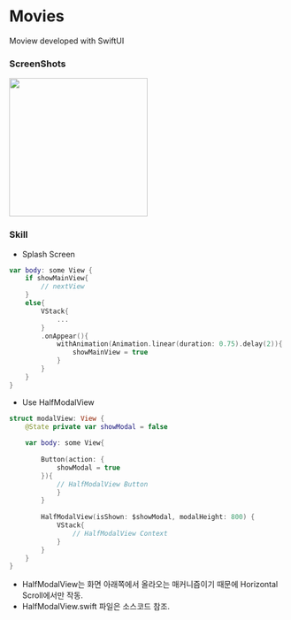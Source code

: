 # Movies
Moview developed with SwiftUI

### ScreenShots
<img src="https://github.com/MojitoBar/Movies/blob/main/ScreenShot.gif" width="250"/>

### Skill
- Splash Screen
```Swift
var body: some View {
    if showMainView{
        // nextView
    }
    else{
        VStack{
            ...
        }
        .onAppear(){
            withAnimation(Animation.linear(duration: 0.75).delay(2)){
                showMainView = true
            }
        }
    }
}
```

- Use HalfModalView
```Swift
struct modalView: View {
    @State private var showModal = false
    
    var body: some View{
        
        Button(action: {
            showModal = true
        }){
            // HalfModalView Button
            }
        }
        
        HalfModalView(isShown: $showModal, modalHeight: 800) {
            VStack{
                // HalfModalView Context
            }
        }
    }
}
```
- HalfModalView는 화면 아래쪽에서 올라오는 매커니즘이기 때문에 Horizontal Scroll에서만 작동.
- HalfModalView.swift 파일은 소스코드 참조.
